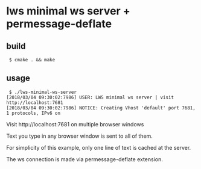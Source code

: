 # lws minimal ws server + permessage-deflate

## build

```
 $ cmake . && make
```

## usage

```
 $ ./lws-minimal-ws-server
[2018/03/04 09:30:02:7986] USER: LWS minimal ws server | visit http://localhost:7681
[2018/03/04 09:30:02:7986] NOTICE: Creating Vhost 'default' port 7681, 1 protocols, IPv6 on
```

Visit http://localhost:7681 on multiple browser windows

Text you type in any browser window is sent to all of them.

For simplicity of this example, only one line of text is cached at the server.

The ws connection is made via permessage-deflate extension.
